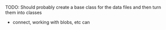 TODO: Should probably create a base class for the data files and then turn them into classes
- connect, working with blobs, etc can 